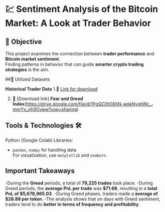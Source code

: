 # 💹 Sentiment Analysis of the Bitcoin Market: A Look at Trader Behavior

## 🧠 Objective  
This project examines the connection between **trader performance** and **Bitcoin market sentiment**.  
Finding patterns in behavior that can guide **smarter crypto trading strategies** is the aim.

##📁 Utilized Datasets

**Historical Trader Data** 
1.📎 [Link for download](https://drive.google.com/file/d/1IAfLZwu6rJzyWKgBToqwSmmVYU6VbjVs/view?usp=sharing)

2. 📎 [Download link] **Fear and Greed Index**(https://drive.google.com/file/d/1PgQC0tO8XN-wqkNyghWc_-mnrYv_nhSf/view?usp=sharing)

## Tools & Technologies 🛠

Python (Google Colab)
Libraries:  
  - `pandas`, `numpy` for handling data  
  For visualization, use `matplotlib` and `seaborn`.

## Important Takeaways

-During the **Greed** periods, a total of **79,225 trades** took place.
-During Greed periods, the **average PnL per trade** was **$71.68**, resulting in a **total PnL of $5,678,965.03**.
-During Greed phases, traders made a **average of $28.88 per token**.
-The analysis shows that on days with Greed sentiment, traders tend to do **better in terms of frequency and profitability**.



